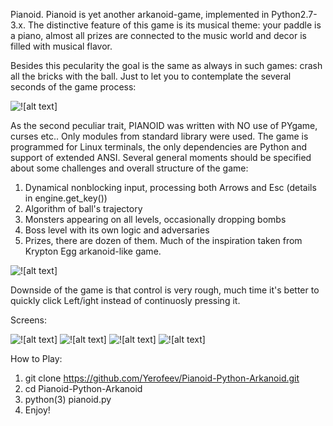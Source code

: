 Pianoid.
Pianoid is yet another arkanoid-game, implemented in Python2.7-3.x. The distinctive feature of this game is its musical theme: your paddle is a piano, almost all prizes are connected to the music world and decor is filled with musical flavor.

Besides this pecularity the goal is the same as always in such games: crash all the bricks with the ball. Just to let you to contemplate the several seconds of the game process:


![![alt text]]( https://github.com/Yerofeev/Pianoid-Python-Arkanoid/blob/master/pics/pianoid_1.gif)

 As the second peculiar trait, PIANOID was written with NO use of PYgame, curses etc.. Only modules from standard library were used. The game is programmed for Linux terminals, the only dependencies are Python and support of extended ANSI.
Several general moments should be specified about some challenges and overall structure of the game:
1. Dynamical nonblocking input, processing both Arrows and Esc (details in engine.get_key())
2. Algorithm of ball's trajectory
3. Monsters appearing on all levels, occasionally dropping bombs
4. Boss level with its own logic and adversaries
5. Prizes, there are dozen of them. Much of the inspiration taken from Krypton Egg arkanoid-like game.




![![alt text]](https://github.com/Yerofeev/Pianoid-Python-Arkanoid/blob/master/pics/Selection_009.png)



Downside of the game is that control is very rough, much time it's better to quickly click Left/ight instead of continuosly pressing it.

Screens:





![![alt text]](https://github.com/Yerofeev/Pianoid-Python-Arkanoid/blob/master/pics/Selection_002.png)
![![alt text]](https://github.com/Yerofeev/Pianoid-Python-Arkanoid/blob/master/pics/Selection_007.png)
![![alt text]](https://github.com/Yerofeev/Pianoid-Python-Arkanoid/blob/master/pics/Selection_004.png)
![![alt text]](https://github.com/Yerofeev/Pianoid-Python-Arkanoid/blob/master/pics/Selection_003.png)


How to Play:
1. git clone https://github.com/Yerofeev/Pianoid-Python-Arkanoid.git
2. cd Pianoid-Python-Arkanoid
3. python(3) pianoid.py
4. Enjoy!
